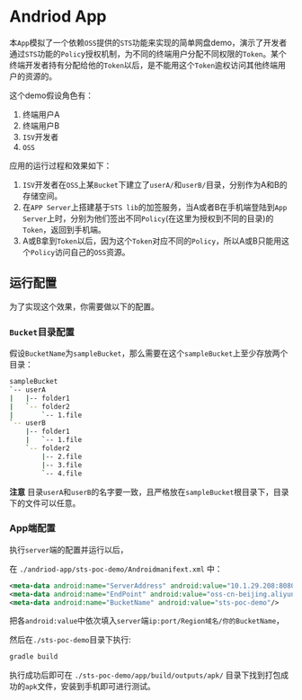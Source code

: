 Andriod App
=====================================

本`App`模拟了一个依赖`OSS`提供的`STS`功能来实现的简单网盘demo，演示了开发者通过`STS`功能的`Polic`y授权机制，为不同的终端用户分配不同权限的`Token`。某个终端开发者持有分配给他的`Token`以后，是不能用这个`Token`逾权访问其他终端用户的资源的。

这个demo假设角色有：

1. 终端用户A
1. 终端用户B
1. `ISV`开发者
1. `OSS`

应用的运行过程和效果如下：

1. `ISV`开发者在`OSS`上某`Bucket`下建立了`userA/`和`userB/`目录，分别作为A和B的存储空间。
2. 在`APP Server`上搭建基于`STS lib`的加签服务，当A或者B在手机端登陆到`App Server`上时，分别为他们签出不同`Policy`(在这里为授权到不同的目录)的`Token`，返回到手机端。
3. A或B拿到`Token`以后，因为这个`Token`对应不同的`Policy`，所以A或B只能用这个`Policy`访问自己的`OSS`资源。

运行配置
---------------------

为了实现这个效果，你需要做以下的配置。


### `Bucket`目录配置

假设`BucketName`为`sampleBucket`，那么需要在这个`sampleBucket`上至少存放两个目录：

```bash
sampleBucket
`-- userA
|   |-- folder1
|   `-- folder2
|       `-- 1.file
`-- userB
    |-- folder1
    |   `-- 1.file
    `-- folder2
        |-- 2.file
        |-- 3.file
        `-- 4.file
```

**注意** 目录`userA`和`userB`的名字要一致，且严格放在`sampleBucket`根目录下，目录下的文件可以任意。

### App端配置

执行`server`端的配置并运行以后，

在 `./andriod-app/sts-poc-demo/Androidmanifext.xml` 中：


```xml
<meta-data android:name="ServerAddress" android:value="10.1.29.208:8080"/>
<meta-data android:name="EndPoint" android:value="oss-cn-beijing.aliyuncs.com"/>
<meta-data android:name="BucketName" android:value="sts-poc-demo"/>
```

把各`android:value`中依次填入`server`端`ip:port/Region域名/你的BucketName`，

然后在`./sts-poc-demo`目录下执行:

```bash
gradle build
```

执行成功后即可在 `./sts-poc-demo/app/build/outputs/apk/` 目录下找到打包成功的`apk`文件，安装到手机即可进行测试。

